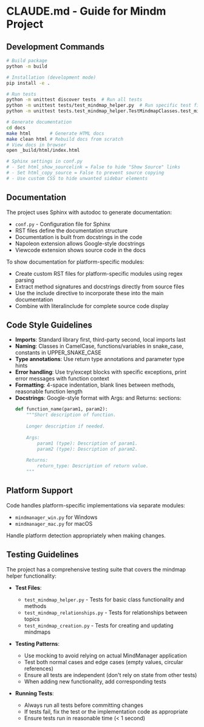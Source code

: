 # CLAUDE.md - Guide for Mindm Project

## Development Commands
```bash
# Build package
python -m build

# Installation (development mode)
pip install -e .

# Run tests
python -m unittest discover tests  # Run all tests
python -m unittest tests/test_mindmap_helper.py  # Run specific test file
python -m unittest tests.test_mindmap_helper.TestMindmapClasses.test_mindmap_link_init  # Run specific test case

# Generate documentation
cd docs
make html       # Generate HTML docs
make clean html # Rebuild docs from scratch
# View docs in browser
open _build/html/index.html

# Sphinx settings in conf.py
# - Set html_show_sourcelink = False to hide "Show Source" links
# - Set html_copy_source = False to prevent source copying
# - Use custom CSS to hide unwanted sidebar elements
```

## Documentation
The project uses Sphinx with autodoc to generate documentation:
- `conf.py` - Configuration file for Sphinx
- RST files define the documentation structure
- Documentation is built from docstrings in the code
- Napoleon extension allows Google-style docstrings
- Viewcode extension shows source code in the docs

To show documentation for platform-specific modules:
- Create custom RST files for platform-specific modules using regex parsing
- Extract method signatures and docstrings directly from source files
- Use the include directive to incorporate these into the main documentation
- Combine with literalinclude for complete source code display

## Code Style Guidelines
- **Imports**: Standard library first, third-party second, local imports last
- **Naming**: Classes in CamelCase, functions/variables in snake_case, constants in UPPER_SNAKE_CASE
- **Type annotations**: Use return type annotations and parameter type hints
- **Error handling**: Use try/except blocks with specific exceptions, print error messages with function context
- **Formatting**: 4-space indentation, blank lines between methods, reasonable function length
- **Docstrings**: Google-style format with Args: and Returns: sections:
  ```python
  def function_name(param1, param2):
      """Short description of function.
      
      Longer description if needed.
      
      Args:
          param1 (type): Description of param1.
          param2 (type): Description of param2.
      
      Returns:
          return_type: Description of return value.
      """
  ```

## Platform Support
Code handles platform-specific implementations via separate modules:
- `mindmanager_win.py` for Windows
- `mindmanager_mac.py` for macOS

Handle platform detection appropriately when making changes.

## Testing Guidelines
The project has a comprehensive testing suite that covers the mindmap helper functionality:

- **Test Files**:
  - `test_mindmap_helper.py` - Tests for basic class functionality and methods
  - `test_mindmap_relationships.py` - Tests for relationships between topics
  - `test_mindmap_creation.py` - Tests for creating and updating mindmaps

- **Testing Patterns**:
  - Use mocking to avoid relying on actual MindManager application
  - Test both normal cases and edge cases (empty values, circular references)
  - Ensure all tests are independent (don't rely on state from other tests)
  - When adding new functionality, add corresponding tests

- **Running Tests**:
  - Always run all tests before committing changes
  - If tests fail, fix the test or the implementation code as appropriate
  - Ensure tests run in reasonable time (< 1 second)